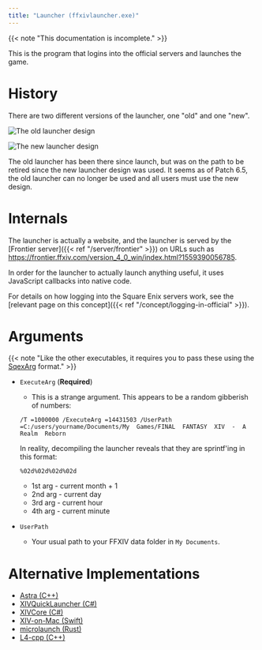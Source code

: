 ```yaml
---
title: "Launcher (ffxivlauncher.exe)"
---
```


{{< note "This documentation is incomplete." >}}

This is the program that logins into the official servers and launches the game.

# History

There are two different versions of the launcher, one "old" and one "new".

![The old launcher design](ffxivlauncher-old.png)

![The new launcher design](ffxivlauncher-new.png)

The old launcher has been there since launch, but was on the path to be retired since the new launcher design was used. It seems as of Patch 6.5, the old launcher can no longer be used and all users must use the new design.

# Internals

The launcher is actually a website, and the launcher is served by the [Frontier server]({{< ref "/server/frontier" >}}) on URLs such as https://frontier.ffxiv.com/version_4_0_win/index.html?1559390056785.

In order for the launcher to actually launch anything useful, it uses JavaScript callbacks into native code.

For details on how logging into the Square Enix servers work, see the [relevant page on this concept]({{< ref "/concept/logging-in-official" >}}).

# Arguments

{{< note "Like the other executables, it requires you to pass these using the [SqexArg](concept/sqexarg) format." >}}

- `ExecuteArg` (**Required**)
    - This is a strange argument. This appears to be a random gibberish of numbers:

    `/T =1000000 /ExecuteArg =14431503 /UserPath =C:/users/yourname/Documents/My  Games/FINAL  FANTASY  XIV  -  A  Realm  Reborn`

    In reality, decompiling the launcher reveals that they are sprintf'ing in this format:

    `%02d%02d%02d%02d`

    - 1st arg - current month + 1
    - 2nd arg - current day
    - 3rd arg - current hour
    - 4th arg - current minute

- `UserPath`
    - Your usual path to your FFXIV data folder in `My Documents`.

# Alternative Implementations

* [Astra (C++)](https://sr.ht/~redstrate/astra/)
* [XIVQuickLauncher (C#)](https://github.com/goatcorp/FFXIVQuickLauncher)
* [XIVCore (C#)](https://github.com/goatcorp/XIVLauncher.Core)
* [XIV-on-Mac (Swift)](https://github.com/marzent/XIV-on-Mac)
* [microlaunch (Rust)](https://github.com/eorzeatools/microlaunch)
* [L4-cpp (C++)](https://github.com/WorkingRobot/L4-cpp)
